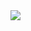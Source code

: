 <a href="https://portal.azure.com/#create/Microsoft.Template/uri/https://tfs.devopshub.cn/leansoft/6068384a-3e4e-452b-af0d-bc491ae12a54/_api/_versioncontrol/itemContent?repositoryId=c82bbe6b-7d61-404d-80ae-1f3b6e0de592&path=%2Fazure-template%2Fazuredeploy-script.json&version=GBmaster&contentOnly=false&__v=5" target="_blank">
    <img src="http://azuredeploy.net/deploybutton.png"/>
</a>


